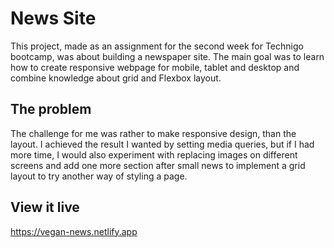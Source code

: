 # News Site

This project, made as an assignment for the second week for Technigo bootcamp, was about building a newspaper site. The main goal was to learn how to create responsive webpage for mobile, tablet and desktop and combine knowledge about grid and Flexbox layout.

## The problem

The challenge for me was rather to make responsive design, than the layout. I achieved the result I wanted by setting media queries, but if I had more time, I would also experiment with replacing images on different screens and add one more section after small news to implement a grid layout to try another way of styling a page.


## View it live
https://vegan-news.netlify.app 